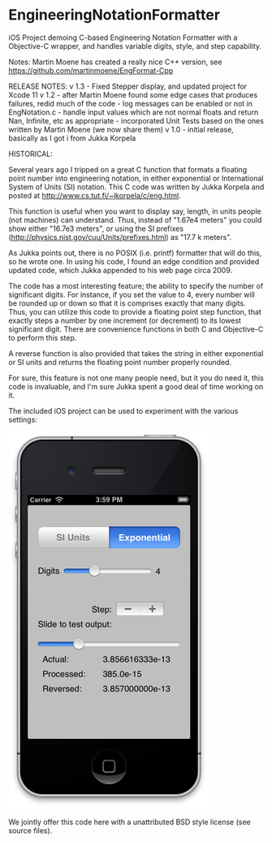 EngineeringNotationFormatter
============================

iOS Project demoing C-based Engineering Notation Formatter with a Objective-C wrapper, and handles variable digits, style, and step capability.

Notes:
    Martin Moene has created a really nice C++ version, see https://github.com/martinmoene/EngFormat-Cpp
	
RELEASE NOTES: 
    v 1.3 - Fixed Stepper display, and updated project for Xcode 11
    v 1.2 - after Martin Moene found some edge cases that produces failures, redid much of the code
          - log messages can be enabled or not in EngNotation.c
		  - handle input values which are not normal floats and return Nan, Infinite, etc as appropriate
		  - incorporated Unit Tests based on the ones written by Martin Moene (we now share them)
    v 1.0 - initial release, basically as I got i from Jukka Korpela

HISTORICAL:

Several years ago I tripped on a great C function that formats a floating point number into engineering notation, in either exponential or International System of Units (SI) notation. This C code was written by Jukka Korpela and posted at http://www.cs.tut.fi/~jkorpela/c/eng.html.

This function is useful when you want to display say, length, in units people (not machines) can understand. Thus, instead of "1.67e4 meters" you could show either "16.7e3 meters", or using the SI prefixes (http://physics.nist.gov/cuu/Units/prefixes.html) as "17.7 k meters".

As Jukka points out, there is no POSIX (i.e. printf) formatter that will do this, so he wrote one. In using his code, I found an edge condition and provided updated code, which Jukka appended to his web page circa 2009.

The code has a most interesting feature; the ability to specify the number of significant digits. For instance, if you set the value to 4, every number will be rounded up or down so that it is comprises exactly that many digits. Thus, you can utilize this code to provide a floating point step function, that exactly steps a number by one increment (or decrement) to its lowest significant digit. There are convenience functions in both C and Objective-C to perform this step.

A reverse function is also provided that takes the string in either exponential or SI units and returns the floating point number properly rounded.

For sure, this feature is not one many people need, but it you do need it, this code is invaluable, and I'm sure Jukka spent a good deal of time working on it.

The included iOS project can be used to experiment with the various settings:

![ScreenShot](./AppScreenShot.png)

We jointly offer this code here with a unattributed BSD style license (see source files).

